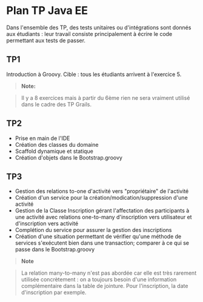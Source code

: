 Plan TP Java EE
===================

Dans l'ensemble des TP, des tests unitaires ou d'intégrations sont donnés aux étudiants : leur travail consiste principalement à écrire le code permettant aux tests de passer.

TP1
-----
Introduction à Groovy.
Cible : tous les étudiants arrivent à l'exercice 5.

> **Note:**

> Il y a 8 exercices mais à partir du 6ème rien ne sera vraiment utilisé dans le cadre des TP Grails.

TP2
-----

- Prise en main de l'IDE
- Création des classes du domaine
- Scaffold dynamique et statique
- Création d'objets dans le Bootstrap.groovy

TP3
-----

- Gestion des relations to-one d'activité vers "propriétaire" de l'activité
- Création d'un service pour la création/modication/suppression d'une activité
- Gestion de la Classe Inscription gérant l'affectation des participants à une activité avec relations one-to-many d'inscription vers utilisateur et d'inscription vers activité
- Complétion du service pour assurer la gestion des inscriptions
- Création d'une situation permettant de vérifier qu'une méthode de services s'exécutent bien dans une transaction; comparer à ce qui se passe dans le Bootstrap.groovy

> **Note**

> La relation many-to-many n'est pas abordée car elle est très rarement utilisée concrètement : on a toujours besoin d'une
information complémentaire dans la table de jointure. Pour l'inscription, la date d'inscription par exemple.


